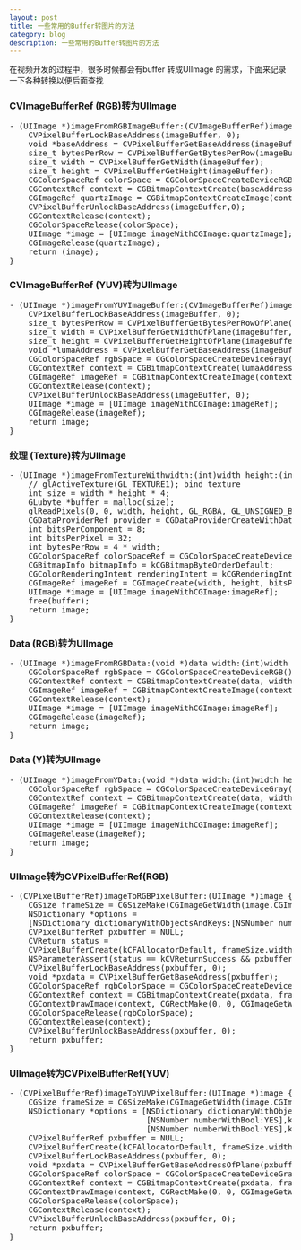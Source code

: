 ```yaml
---
layout: post
title: 一些常用的Buffer转图片的方法
category: blog
description: 一些常用的Buffer转图片的方法
---
```


在视频开发的过程中，很多时候都会有buffer 转成UIImage 的需求，下面来记录一下各种转换以便后面查找


###  CVImageBufferRef (RGB)转为UIImage
<pre class="prettyprint">
- (UIImage *)imageFromRGBImageBuffer:(CVImageBufferRef)imageBuffer {
    CVPixelBufferLockBaseAddress(imageBuffer, 0);
    void *baseAddress = CVPixelBufferGetBaseAddress(imageBuffer);
    size_t bytesPerRow = CVPixelBufferGetBytesPerRow(imageBuffer);
    size_t width = CVPixelBufferGetWidth(imageBuffer);
    size_t height = CVPixelBufferGetHeight(imageBuffer);
    CGColorSpaceRef colorSpace = CGColorSpaceCreateDeviceRGB();
    CGContextRef context = CGBitmapContextCreate(baseAddress, width, height, 8,bytesPerRow, colorSpace, kCGBitmapByteOrder32Little | kCGImageAlphaPremultipliedFirst);
    CGImageRef quartzImage = CGBitmapContextCreateImage(context);
    CVPixelBufferUnlockBaseAddress(imageBuffer,0);
    CGContextRelease(context);
    CGColorSpaceRelease(colorSpace);
    UIImage *image = [UIImage imageWithCGImage:quartzImage];
    CGImageRelease(quartzImage);
    return (image);
}
</pre>

###  CVImageBufferRef (YUV)转为UIImage
<pre class="prettyprint">
- (UIImage *)imageFromYUVImageBuffer:(CVImageBufferRef)imageBuffer {
    CVPixelBufferLockBaseAddress(imageBuffer, 0);
    size_t bytesPerRow = CVPixelBufferGetBytesPerRowOfPlane(imageBuffer, 0);
    size_t width = CVPixelBufferGetWidthOfPlane(imageBuffer, 0);
    size_t height = CVPixelBufferGetHeightOfPlane(imageBuffer, 0);
    void *lumaAddress = CVPixelBufferGetBaseAddress(imageBuffer);
    CGColorSpaceRef rgbSpace = CGColorSpaceCreateDeviceGray();
    CGContextRef context = CGBitmapContextCreate(lumaAddress, width, height, 8, bytesPerRow, rgbSpace, kCGBitmapByteOrderDefault );
    CGImageRef imageRef = CGBitmapContextCreateImage(context);
    CGContextRelease(context);
    CVPixelBufferUnlockBaseAddress(imageBuffer, 0);
    UIImage *image = [UIImage imageWithCGImage:imageRef];
    CGImageRelease(imageRef);
    return image;
}
</pre>

###  纹理 (Texture)转为UIImage
<pre class="prettyprint">
- (UIImage *)imageFromTextureWithwidth:(int)width height:(int)height {
    // glActiveTexture(GL_TEXTURE1); bind texture
    int size = width * height * 4;
    GLubyte *buffer = malloc(size);
    glReadPixels(0, 0, width, height, GL_RGBA, GL_UNSIGNED_BYTE, buffer);
    CGDataProviderRef provider = CGDataProviderCreateWithData(NULL, buffer, size, NULL);
    int bitsPerComponent = 8;
    int bitsPerPixel = 32;
    int bytesPerRow = 4 * width;
    CGColorSpaceRef colorSpaceRef = CGColorSpaceCreateDeviceRGB();
    CGBitmapInfo bitmapInfo = kCGBitmapByteOrderDefault;
    CGColorRenderingIntent renderingIntent = kCGRenderingIntentDefault;
    CGImageRef imageRef = CGImageCreate(width, height, bitsPerComponent, bitsPerPixel, bytesPerRow, colorSpaceRef, bitmapInfo, provider, NULL, NO, renderingIntent);
    UIImage *image = [UIImage imageWithCGImage:imageRef];
    free(buffer);
    return image;
}
</pre>

###  Data (RGB)转为UIImage
<pre class="prettyprint">
- (UIImage *)imageFromRGBData:(void *)data width:(int)width height:(int)height {
    CGColorSpaceRef rgbSpace = CGColorSpaceCreateDeviceRGB();
    CGContextRef context = CGBitmapContextCreate(data, width, height, 8, width*4, rgbSpace, kCGImageAlphaPremultipliedFirst | kCGBitmapByteOrder32Little );
    CGImageRef imageRef = CGBitmapContextCreateImage(context);
    CGContextRelease(context);
    UIImage *image = [UIImage imageWithCGImage:imageRef];
    CGImageRelease(imageRef);
    return image;
}
</pre>

###  Data (Y)转为UIImage
<pre class="prettyprint">
- (UIImage *)imageFromYData:(void *)data width:(int)width height:(int)height {
    CGColorSpaceRef rgbSpace = CGColorSpaceCreateDeviceGray();
    CGContextRef context = CGBitmapContextCreate(data, width, height, 8, width, rgbSpace, kCGBitmapByteOrderDefault );
    CGImageRef imageRef = CGBitmapContextCreateImage(context);
    CGContextRelease(context);
    UIImage *image = [UIImage imageWithCGImage:imageRef];
    CGImageRelease(imageRef);
    return image;
}
</pre>

###  UIImage转为CVPixelBufferRef(RGB)
<pre class="prettyprint">
- (CVPixelBufferRef)imageToRGBPixelBuffer:(UIImage *)image {
    CGSize frameSize = CGSizeMake(CGImageGetWidth(image.CGImage),CGImageGetHeight(image.CGImage));
    NSDictionary *options =
    [NSDictionary dictionaryWithObjectsAndKeys:[NSNumber numberWithBool:YES],kCVPixelBufferCGImageCompatibilityKey,[NSNumber numberWithBool:YES],kCVPixelBufferCGBitmapContextCompatibilityKey,nil];
    CVPixelBufferRef pxbuffer = NULL;
    CVReturn status =
    CVPixelBufferCreate(kCFAllocatorDefault, frameSize.width, frameSize.height,kCVPixelFormatType_32BGRA, (__bridge CFDictionaryRef)options, &pxbuffer);
    NSParameterAssert(status == kCVReturnSuccess && pxbuffer != NULL);
    CVPixelBufferLockBaseAddress(pxbuffer, 0);
    void *pxdata = CVPixelBufferGetBaseAddress(pxbuffer);
    CGColorSpaceRef rgbColorSpace = CGColorSpaceCreateDeviceRGB();
    CGContextRef context = CGBitmapContextCreate(pxdata, frameSize.width, frameSize.height,8, CVPixelBufferGetBytesPerRow(pxbuffer),rgbColorSpace,(CGBitmapInfo)kCGBitmapByteOrder32Little | kCGImageAlphaPremultipliedFirst);
    CGContextDrawImage(context, CGRectMake(0, 0, CGImageGetWidth(image.CGImage),CGImageGetHeight(image.CGImage)), image.CGImage);
    CGColorSpaceRelease(rgbColorSpace);
    CGContextRelease(context);
    CVPixelBufferUnlockBaseAddress(pxbuffer, 0);
    return pxbuffer;
}
</pre>


###  UIImage转为CVPixelBufferRef(YUV)
<pre class="prettyprint">
- (CVPixelBufferRef)imageToYUVPixelBuffer:(UIImage *)image {
    CGSize frameSize = CGSizeMake(CGImageGetWidth(image.CGImage), CGImageGetHeight(image.CGImage));
    NSDictionary *options = [NSDictionary dictionaryWithObjectsAndKeys:
                             [NSNumber numberWithBool:YES],kCVPixelBufferCGImageCompatibilityKey,
                             [NSNumber numberWithBool:YES],kCVPixelBufferCGBitmapContextCompatibilityKey,nil];
    CVPixelBufferRef pxbuffer = NULL;
    CVPixelBufferCreate(kCFAllocatorDefault, frameSize.width, frameSize.height,kCVPixelFormatType_420YpCbCr8BiPlanarFullRange, (__bridge CFDictionaryRef)options,&pxbuffer);
    CVPixelBufferLockBaseAddress(pxbuffer, 0);
    void *pxdata = CVPixelBufferGetBaseAddressOfPlane(pxbuffer,0);
    CGColorSpaceRef colorSpace = CGColorSpaceCreateDeviceGray();
    CGContextRef context = CGBitmapContextCreate(pxdata, frameSize.width, frameSize.height,8,CVPixelBufferGetBytesPerRowOfPlane(pxbuffer, 0),colorSpace,kCGImageAlphaNone);
    CGContextDrawImage(context, CGRectMake(0, 0, CGImageGetWidth(image.CGImage),CGImageGetHeight(image.CGImage)), image.CGImage);
    CGColorSpaceRelease(colorSpace);
    CGContextRelease(context);
    CVPixelBufferUnlockBaseAddress(pxbuffer, 0);
    return pxbuffer;
}
</pre>

